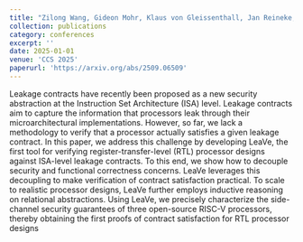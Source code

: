 ```yaml
---
title: "Zilong Wang, Gideon Mohr, Klaus von Gleissenthall, Jan Reineke, Marco Guarnieri. Synthesis of Sound and Precise Leakage Contracts for Open-Source RISC-V Processors"
collection: publications
category: conferences
excerpt: ''
date: 2025-01-01
venue: 'CCS 2025'
paperurl: 'https://arxiv.org/abs/2509.06509'
---
```


Leakage contracts have recently been proposed as a new security
abstraction at the Instruction Set Architecture (ISA) level. Leakage contracts aim to capture the information that processors leak
through their microarchitectural implementations. However, so far,
we lack a methodology to verify that a processor actually satisfies
a given leakage contract.
In this paper, we address this challenge by developing LeaVe,
the first tool for verifying register-transfer-level (RTL) processor designs against ISA-level leakage contracts. To this end, we show how
to decouple security and functional correctness concerns. LeaVe
leverages this decoupling to make verification of contract satisfaction practical. To scale to realistic processor designs, LeaVe further
employs inductive reasoning on relational abstractions. Using
LeaVe, we precisely characterize the side-channel security guarantees of three open-source RISC-V processors, thereby obtaining
the first proofs of contract satisfaction for RTL processor designs

